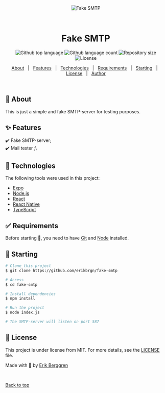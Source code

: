 <div align="center" id="top"> 
  <img src="./.github/app.gif" alt="Fake SMTP" />

&#xa0;

  <!-- <a href="https://fakesmtp.netlify.app">Demo</a> -->
</div>

<h1 align="center">Fake SMTP</h1>

<p align="center">
  <img alt="Github top language" src="https://img.shields.io/github/languages/top/erikbrgn/fake-smtp?color=56BEB8">

  <img alt="Github language count" src="https://img.shields.io/github/languages/count/erikbrgn/fake-smtp?color=56BEB8">

  <img alt="Repository size" src="https://img.shields.io/github/repo-size/erikbrgn/fake-smtp?color=56BEB8">

  <img alt="License" src="https://img.shields.io/github/license/erikbrgn/fake-smtp?color=56BEB8">

  <!-- <img alt="Github issues" src="https://img.shields.io/github/issues/erikbrgn/fake-smtp?color=56BEB8" /> -->

  <!-- <img alt="Github forks" src="https://img.shields.io/github/forks/erikbrgn/fake-smtp?color=56BEB8" /> -->

  <!-- <img alt="Github stars" src="https://img.shields.io/github/stars/erikbrgn/fake-smtp?color=56BEB8" /> -->
</p>

<!-- Status -->

<!-- <h4 align="center">
	🚧  Fake Smtp 🚀 Under construction...  🚧
</h4>

<hr> -->

<p align="center">
  <a href="#dart-about">About</a> &#xa0; | &#xa0; 
  <a href="#sparkles-features">Features</a> &#xa0; | &#xa0;
  <a href="#rocket-technologies">Technologies</a> &#xa0; | &#xa0;
  <a href="#white_check_mark-requirements">Requirements</a> &#xa0; | &#xa0;
  <a href="#checkered_flag-starting">Starting</a> &#xa0; | &#xa0;
  <a href="#memo-license">License</a> &#xa0; | &#xa0;
  <a href="https://github.com/erikbrgn" target="_blank">Author</a>
</p>

<br>

## :dart: About

This is just a simple and fake SMTP-server for testing purposes.

## :sparkles: Features

:heavy_check_mark: Fake SMTP-server;\
:heavy_check_mark: Mail tester ;\

## :rocket: Technologies

The following tools were used in this project:

- [Expo](https://expo.io/)
- [Node.js](https://nodejs.org/en/)
- [React](https://pt-br.reactjs.org/)
- [React Native](https://reactnative.dev/)
- [TypeScript](https://www.typescriptlang.org/)

## :white_check_mark: Requirements

Before starting :checkered_flag:, you need to have [Git](https://git-scm.com) and [Node](https://nodejs.org/en/) installed.

## :checkered_flag: Starting

```bash
# Clone this project
$ git clone https://github.com/erikbrgn/fake-smtp

# Access
$ cd fake-smtp

# Install dependencies
$ npm install

# Run the project
$ node index.js

# The SMTP-server will listen on port 587
```

## :memo: License

This project is under license from MIT. For more details, see the [LICENSE](LICENSE.md) file.

Made with :shit: by <a href="https://github.com/erikbrgn" target="_blank">Erik Berggren</a>

&#xa0;

<a href="#top">Back to top</a>
